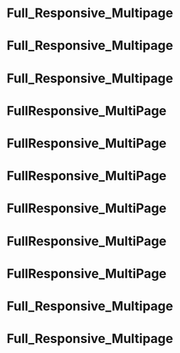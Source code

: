 # Full_Responsive_Multipage
# Full_Responsive_Multipage
# Full_Responsive_Multipage
# FullResponsive_MultiPage
# FullResponsive_MultiPage
# FullResponsive_MultiPage
# FullResponsive_MultiPage
# FullResponsive_MultiPage
# FullResponsive_MultiPage
# Full_Responsive_Multipage
# Full_Responsive_Multipage
